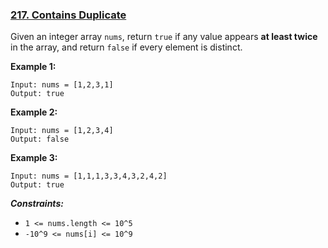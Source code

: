 ### [217. Contains Duplicate](https://leetcode.com/problems/contains-duplicate)

Given an integer array `nums`,
return `true` if any value appears **at least twice** in the array,
and return `false` if every element is distinct.

**Example 1:**
  ```
  Input: nums = [1,2,3,1]
  Output: true
  ```

**Example 2:**
  ```
  Input: nums = [1,2,3,4]
  Output: false
  ```

**Example 3:**
  ```
  Input: nums = [1,1,1,3,3,4,3,2,4,2]
  Output: true
  ```

_**Constraints:**_
- `1 <= nums.length <= 10^5`
- `-10^9 <= nums[i] <= 10^9`